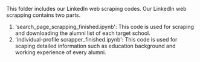 This folder includes our LinkedIn web scraping codes. Our LinkedIn web scrapping contains two parts.
1. 'search_page_scrapping_finished.ipynb': This code is used for scraping and downloading the alumni list of each target school.
2. 'individual-profile scrapper_finished.ipynb': This code is used for scaping detailed information such as education background and working experience of every alumni.
